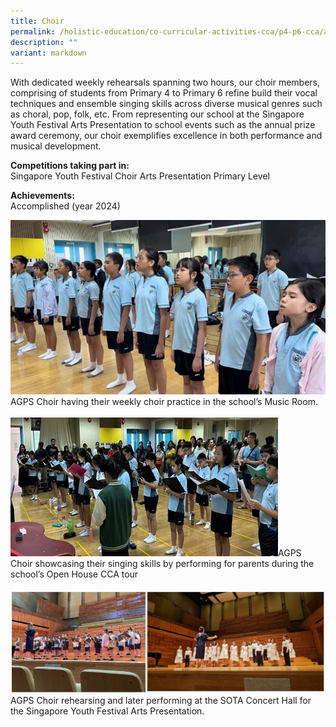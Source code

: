 ```yaml
---
title: Choir
permalink: /holistic-education/co-curricular-activities-cca/p4-p6-cca/aesthetics/choir/
description: ""
variant: markdown
---
```

With dedicated weekly rehearsals spanning two hours, our choir members, comprising of students from Primary 4 to Primary 6 refine build their vocal techniques and ensemble singing skills across diverse musical genres such as choral, pop, folk, etc. From representing our school at the Singapore Youth Festival Arts Presentation to school events such as the annual prize award ceremony, our choir exemplifies excellence in both performance and musical development.

**Competitions taking part in:**<br>
Singapore Youth Festival Choir Arts Presentation Primary Level

**Achievements:**<br>
Accomplished (year 2024)

![AGPS Choir having their weekly choir practice in the school’s Music Room.](/images/CCA/Aesthetics/Choir/AGPS_Choir_having_their_weekly_choir_practice_in_the_school_s_Music_Room.jpg)AGPS Choir having their weekly choir practice in the school’s Music Room.<br>
<br>
![AGPS Choir showcasing their singing skills by performing for parents during the school’s Open House](/images/CCA/Aesthetics/Choir/AGPS_Choir_showcasing_their_singing_skills_by_performing_for_parents_during_the_school_s_Open_House_CCA_tour.jpg)AGPS Choir showcasing their singing skills by performing for parents during the school’s Open House CCA tour<br>
<br>
![AGPS Choir rehearsing and later performing at the SOTA Concert Hall for the SYF Arts Presentation.](/images/CCA/Aesthetics/Choir/AGPS_Choir_rehearsing_and_later_performing_at_the_SOTA_Concert_Hall.jpg)AGPS Choir rehearsing and later performing at the SOTA Concert Hall for the Singapore Youth Festival Arts Presentation.